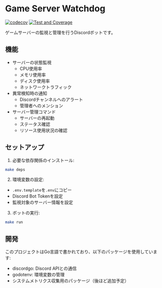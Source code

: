 # Game Server Watchdog

[![codecov](https://codecov.io/github/hideA88/game-server-watchdog/graph/badge.svg?token=OyRdQp2cXx)](https://codecov.io/github/hideA88/game-server-watchdog)
[![Test and Coverage](https://github.com/hideA88/game-server-watchdog/actions/workflows/test.yml/badge.svg)](https://github.com/hideA88/game-server-watchdog/actions/workflows/test.yml)

ゲームサーバーの監視と管理を行うDiscordボットです。

## 機能

- サーバーの状態監視
  - CPU使用率
  - メモリ使用率
  - ディスク使用率
  - ネットワークトラフィック
- 異常検知時の通知
  - Discordチャンネルへのアラート
  - 管理者へのメンション
- サーバー管理コマンド
  - サーバーの再起動
  - ステータス確認
  - リソース使用状況の確認

## セットアップ

1. 必要な依存関係のインストール:
```bash
make deps
```

2. 環境変数の設定:
- `.env.template`を`.env`にコピー
- Discord Bot Tokenを設定
- 監視対象のサーバー情報を設定

3. ボットの実行:
```bash
make run
```

## 開発

このプロジェクトはGo言語で書かれており、以下のパッケージを使用しています:
- discordgo: Discord APIとの通信
- godotenv: 環境変数の管理
- システムメトリクス収集用のパッケージ（後ほど追加予定）
